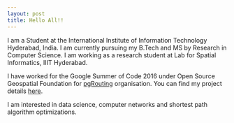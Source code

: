 ```yaml
---
layout: post
title: Hello All!!
---
```



I am a Student at the International Institute of Information Technology Hyderabad, India. I am currently pursuing my B.Tech and MS by Research in Computer Science. I am working as a research student at Lab for Spatial Informatics, IIIT Hyderabad.

I have worked for the Google Summer of Code 2016 under Open Source Geospatial Foundation for [pgRouting](http://pgrouting.org/) organisation. You can find my project details [here](https://summerofcode.withgoogle.com/archive/2016/projects/5261601225572352/).

I am interested in data science, computer networks and shortest path algorithm optimizations.